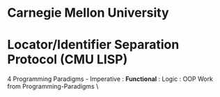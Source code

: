 # Carnegie Mellon University
# Locator/Identifier Separation Protocol (CMU LISP)
4 Programming Paradigms - Imperative : <b>Functional</b> : Logic : OOP
Work from Programming-Paradigms \


